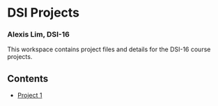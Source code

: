 # DSI Projects

### Alexis Lim, DSI-16

This workspace contains project files and details for the DSI-16 course projects.

## Contents
- [Project 1](https://github.com/alexislimsh/dsiprojects/tree/master/dsi-16_project-1)
